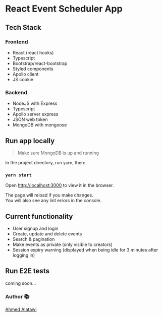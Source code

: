 # React Event Scheduler App


## Tech Stack

### Frontend

- React (react hooks)
- Typescript
- Bootstrap/react-bootstrap
- Styled components
- Apollo client
- JS cookie

### Backend

- NodeJS with Express
- Typescript
- Apollo server express
- JSON web token
- MongoDB with mongoose



## Run app locally

> Make sure MongoDB is up and running

In the project directory, run `yarn`, then:

### `yarn start`



Open [http://localhost:3000](http://localhost:3000) to view it in the browser.

The page will reload if you make changes.\
You will also see any lint errors in the console.

## Current functionality

- User signup and login
- Create, update and delete events
- Search & pagination
- Make events as private (only visible to creators)
- Session expiry warning (displayed when being idle for 3 minutes after logging in)





## Run E2E tests

coming soon...

### Author :books:

[Ahmed Alatawi](https://github.com/AhmedAlatawi)
